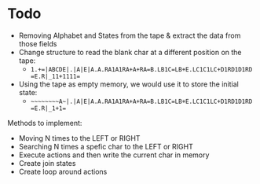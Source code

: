 # Todo

- Removing Alphabet and States from the tape & extract the data from those fields
- Change structure to read the blank char at a different position on the tape:
  - `1.+=|ABCDE|.|A|E|A.A.RA1A1RA+A+RA=B.LB1C=LB+E.LC1C1LC+D1RD1D1RD=E.R|_11+1111=`
- Using the tape as empty memory, we would use it to store the initial state:
  - `~~~~~~~~A~|.|A|E|A.A.RA1A1RA+A+RA=B.LB1C=LB+E.LC1C1LC+D1RD1D1RD=E.R|_1+1=`

Methods to implement:
 - Moving N times to the LEFT or RIGHT
 - Searching N times a spefic char to the LEFT or RIGHT
 - Execute actions and then write the current char in memory
 - Create join states
 - Create loop around actions
